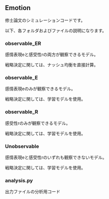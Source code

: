 ## Emotion
修士論文のシミュレーションコードです。</p>
以下、各フォルダおよびファイルの説明になります。

### observable_ER
感情表現eと感受性rの両方が観察できるモデル。</p>
戦略決定に関しては、ナッシュ均衡を直接計算。

### observable_E
感情表現eのみが観察できるモデル。</p>
戦略決定に関しては、学習モデルを使用。

### observable_R
感受性rのみが観察できるモデル。</p>
戦略決定に関しては、学習モデルを使用。

### Unobservable
感情表現eと感受性rのいずれも観察できないモデル。</p>
戦略決定に関しては、学習モデルを使用。

### analysis.py
出力ファイルの分析用コード

